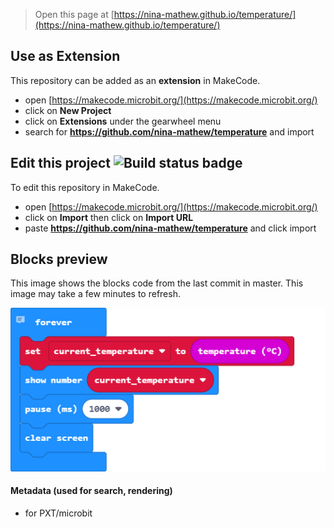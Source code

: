 
> Open this page at [https://nina-mathew.github.io/temperature/](https://nina-mathew.github.io/temperature/)

## Use as Extension

This repository can be added as an **extension** in MakeCode.

* open [https://makecode.microbit.org/](https://makecode.microbit.org/)
* click on **New Project**
* click on **Extensions** under the gearwheel menu
* search for **https://github.com/nina-mathew/temperature** and import

## Edit this project ![Build status badge](https://github.com/nina-mathew/temperature/workflows/MakeCode/badge.svg)

To edit this repository in MakeCode.

* open [https://makecode.microbit.org/](https://makecode.microbit.org/)
* click on **Import** then click on **Import URL**
* paste **https://github.com/nina-mathew/temperature** and click import

## Blocks preview

This image shows the blocks code from the last commit in master.
This image may take a few minutes to refresh.

![A rendered view of the blocks](https://github.com/nina-mathew/temperature/raw/master/.github/makecode/blocks.png)

#### Metadata (used for search, rendering)

* for PXT/microbit
<script src="https://makecode.com/gh-pages-embed.js"></script><script>makeCodeRender("{{ site.makecode.home_url }}", "{{ site.github.owner_name }}/{{ site.github.repository_name }}");</script>
